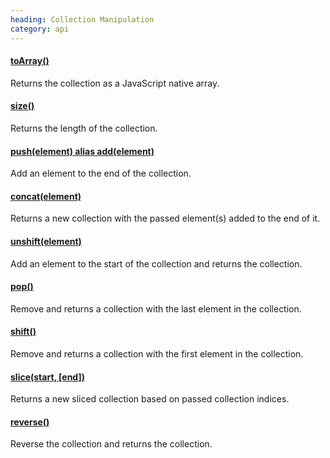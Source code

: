 ```yaml
--- 
heading: Collection Manipulation
category: api
---
```


#### [toArray()](/api/toArray/)

Returns the collection as a JavaScript native array.

#### [size()](/api/size/)

Returns the length of the collection.

#### [push(element) alias add(element)](/api/push/)

Add an element to the end of the collection.

#### [concat(element)](/api/concat/)

Returns a new collection with the passed element(s) added to the 
end of it.

#### [unshift(element)](/api/unshift/)

Add an element to the start of the collection and returns the collection.

#### [pop()](/api/pop/)

Remove and returns a collection with the last element in the collection.

#### [shift()](/api/shift/)

Remove and returns a collection with the first element in the collection.

#### [slice(start, [end])](/api/slice/)

Returns a new sliced collection based on passed collection indices.

#### [reverse()](/api/reverse/)

Reverse the collection and returns the collection.
